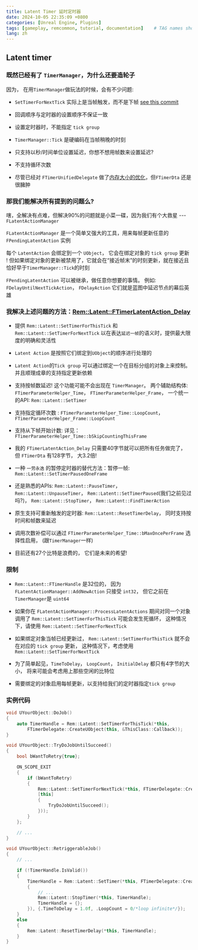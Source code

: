 ```yaml
---
title: Latent Timer 延时定时器
date: 2024-10-05 22:35:09 +0800
categories: [Unreal Engine, Plugins]
tags: [gameplay, remcommon, tutorial, documentation]    # TAG names should always be lowercase
lang: zh
---
```


## Latent timer

### 既然已经有了 `TimerManager`，为什么还要造轮子

因为， 在用`TimerManager`做玩法的时候，会有不少问题:

- `SetTimerForNextTick` 实际上是当帧触发，而不是下帧 [see this commit](https://github.com/EpicGames/UnrealEngine/commit/6e2c11d3544ea67564e259703b074c6e24e530fa)

- 回调顺序与定时器的设置顺序不保证一致

- 设置定时器时，不能指定 `tick group`

- `TimerManager::Tick` 是硬编码在当帧稍晚的时刻

- 只支持以秒/时间单位设置延迟，你想不想用帧数来设置延迟?

- 不支持循环次数

- 尽管已经对 `FTimerUnifiedDelegate` 做了[内存大小的优化](https://github.com/EpicGames/UnrealEngine/commit/dc7199ef66bbeed3078a1e658b1043967ff7dbeb)，但`FTimerDta` 还是很臃肿


### 那我们能解决所有提到的问题么?

嗐，全解决有点难，但解决90%的问题就是小菜一碟，因为我们有个大救星 --- `FLatentActionManager`

`FLatentActionManager` 是一个简单又强大的工具，用来每帧更新任意的 `FPendingLatentAction` 实例

每个 `LatentAction` 会绑定到一个 `UObject`， 它会在绑定对象的 `tick group` 更新 ! 但如果绑定对象的更新被禁用了，它就会在“接近帧末”的时刻更新，就在接近且恰好早于`TimerManager::Tick`的时刻

`FPendingLatentAction` 可以被继承，做任意你想要的事情。 例如: `FDelayUntilNextTickAction`， `FDelayAction` 它们就是蓝图中延迟节点的幕后英雄

### 我解决上述问题的方法：[Rem::Latent::FTimerLatentAction_Delay](https://github.com/RemRemRemRe/RemCommon/blob/main/Source/RemCommon/Public/Latent/RemLatentTimer.h)

- 提供 `Rem::Latent::SetTimerForThisTick` 和 `Rem::Latent::SetTimerForNextTick` 以在表达`延迟一帧`的语义时，提供最大限度的明确和灵活性

- `Latent Action` 是按照它们绑定到`UObject`的顺序进行处理的

- `Latent Action`的`Tick group` 可以通过绑定一个在目标分组的对象上来控制。 并且顺理成章的支持指定更新依赖

- 支持按帧数延迟! 这个功能可能不会出现在 `TimerManager`。 两个辅助结构体: `FTimerParameterHelper_Time`， `FTimerParameterHelper_Frame`， 一个统一的API: `Rem::Latent::SetTimer`

- 支持指定循环次数 : `FTimerParameterHelper_Time::LoopCount`， `FTimerParameterHelper_Frame::LoopCount`

- 支持从下帧开始计数: 详见：`FTimerParameterHelper_Time::bSkipCountingThisFrame`

- 我的 `FTimerLatentAction_Delay` 只需要40字节就可以把所有任务做完了， 但 `FTimerDta` 有128字节， 大3.2倍!

- 一种 `一劳永逸` 的暂停定时器的替代方法：暂停一帧: `Rem::Latent::SetTimerPausedOneFrame`

- 还是熟悉的APIs: `Rem::Latent::PauseTimer`， `Rem::Latent::UnpauseTimer`， `Rem::Latent::SetTimerPaused`(我们之前见过吗?)， `Rem::Latent::StopTimer`， `Rem::Latent::FindTimerAction`

- 原生支持可重新触发的定时器: `Rem::Latent::ResetTimerDelay`， 同时支持按时间和帧数来延迟

- 调用次数补偿可以通过 `FTimerParameterHelper_Time::bMaxOncePerFrame` 选择性启用， (跟`TimerManager`一样)

- 目前还有27个比特是浪费的， 它们是未来的希望!

### 限制

- `Rem::Latent::FTimerHandle` 是32位的， 因为 `FLatentActionManager::AddNewAction` 只接受 `int32`， 但它之前在 `TimerManager`是 `uint64`

- 如果你在 `FLatentActionManager::ProcessLatentActions` 期间对同一个对象调用了 `Rem::Latent::SetTimerForThisTick` 可能会发生死循环， 这种情况下，请使用 `Rem::Latent::SetTimerForNextTick`

- 如果绑定对象当帧已经更新过， `Rem::Latent::SetTimerForThisTick` 就不会在对应的 `tick group` 更新， 这种情况下，考虑使用`Rem::Latent::SetTimerForNextTick`

- 为了简单起见，`TimeToDelay`， `LoopCount`， `InitialDelay` 都只有4字节的大小， 将来可能会考虑用上那些空闲的比特位

- 需要绑定的对象启用每帧更新，以支持给我们的定时器指定`tick group`

### 实例代码

```cpp
void UYourObject::DoJob()
{
    auto TimerHandle = Rem::Latent::SetTimerForThisTick(*this,
        FTimerDelegate::CreateUObject(this, &ThisClass::Callback));
}
```

```cpp
void UYourObject::TryDoJobUntilSucceed()
{
    bool bWantToRetry{true};

    ON_SCOPE_EXIT
    {
        if (bWantToRetry)
        {
            Rem::Latent::SetTimerForNextTick(*this, FTimerDelegate::CreateWeakLambda(this,
            [this]
            {
                TryDoJobUntilSucceed();
            }));
        }
    };

    // ...
}
```

```cpp
void UYourObject::RetriggerableJob()
{
    // ...

    if (!TimerHandle.IsValid())
    {
        TimerHandle = Rem::Latent::SetTimer(*this, FTimerDelegate::CreateWeakLambda(this, [this]
        {
            // ...
            Rem::Latent::StopTimer(*this, TimerHandle);
            TimerHandle = {};
        }), {.TimeToDelay = 1.0f, .LoopCount = 0/*loop infinite*/});
    }
    else
    {
        Rem::Latent::ResetTimerDelay(*this, TimerHandle);
    }
}
```
